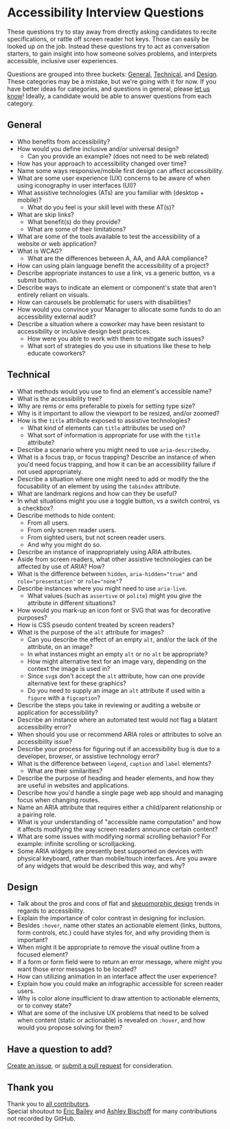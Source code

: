 # Accessibility Interview Questions  
These questions try to stay away from directly asking candidates to recite specifications, or rattle off screen reader hot keys. Those can easily be looked up on the job. Instead these questions try to act as conversation starters, to gain insight into how someone solves problems, and interprets accessible, inclusive user experiences.

Questions are grouped into three buckets: [General](#general), [Technical](#technical), and [Design](#design). These categories may be a mistake, but we're going with it for now. If you have better ideas for categories, and questions in general, please [let us know](https://github.com/scottaohara/accessibility_interview_questions/issues)! Ideally, a candidate would be able to answer questions from each category.


## General
- Who benefits from accessibility?
- How would you define inclusive and/or universal design?
    + Can you provide an example? (does not need to be web related)
- How has your approach to accessibility changed over time?
- Name some ways responsive/mobile first design can affect accessibility.
- What are some user experience (UX) concerns to be aware of when using iconography in user interfaces (UI)?
- What assistive technologies (ATs) are you familiar with (desktop + mobile)?
    + What do you feel is your skill level with these AT(s)? 
- What are skip links?
    + What benefit(s) do they provide? 
    + What are some of their limitations?
- What are some of the tools available to test the accessibility of a website or web application?
- What is WCAG?
    + What are the differences between A, AA, and AAA compliance?
- How can using plain language benefit the accessibility of a project?
- Describe appropriate instances to use a link, vs a generic button, vs a submit button.
- Describe ways to indicate an element or component's state that aren't entirely reliant on visuals.
- How can carousels be problematic for users with disabilities?
- How would you convince your Manager to allocate some funds to do an accessibility external audit?
- Describe a situation where a coworker may have been resistant to accessibility or inclusive design best practices.
    + How were you able to work with them to mitigate such issues?
    + What sort of strategies do you use in situations like these to help educate coworkers?


## Technical
- What methods would you use to find an element's accessible name?
- What is the accessibility tree?
- Why are rems or ems preferable to pixels for setting type size?
- Why is it important to allow the viewport to be resized, and/or zoomed?
- How is the `title` attribute exposed to assistive technologies?
    + What kind of elements can `title` attributes be used on?
    + What sort of information is appropriate for use with the `title` attribute?
- Describe a scenario where you might need to use `aria-describedby`.
- What is a focus trap, or focus trapping? Describe an instance of when you'd need focus trapping, and how it can be an accessibility failure if not used appropriately.
- Describe a situation where one might need to add or modify the the focusability of an element by using the `tabindex` attribute.
- What are landmark regions and how can they be useful?
- In what situations might you use a toggle button, vs a switch control, vs a checkbox?
- Describe methods to hide content:
    + From all users.
    + From only screen reader users.
    + From sighted users, but not screen reader users.
    + And why you might do so.
- Describe an instance of inappropriately using ARIA attributes.
- Aside from screen readers, what other assistive technologies can be affected by use of ARIA? How?
- What is the difference between `hidden`, `aria-hidden="true"` and `role="presentation"` or `role="none"`?
- Describe instances where you might need to use `aria-live`.
    + What values (such as `assertive` or `polite`) might you give the attribute in different situations?
- How would you mark-up an icon font or SVG that was for decorative purposes?
- How is CSS pseudo content treated by screen readers?
- What is the purpose of the `alt` attribute for images? 
    + Can you describe the effect of an empty `alt`, and/or the lack of the attribute, on an image?  
    + In what instances might an empty `alt` or no `alt` be appropriate?
    + How might alternative text for an image vary, depending on the context the image is used in?
    + Since `svg`s don't accept the `alt` attribute, how can one provide alternative text for these graphics?
    + Do you need to supply an image an `alt` attribute if used witin a `figure` with a `figcaption`?
- Describe the steps you take in reviewing or auditing a website or application for accessibility?
- Describe an instance where an automated test would not flag a blatant accessibility error?
- When should you use or recommend <abbr>ARIA</abbr> roles or attributes to solve an accessibility issue?
- Describe your process for figuring out if an accessibility bug is due to a developer, browser, or assistive technology error?
- What is the difference between `legend`, `caption` and `label` elements?  
     + What are their similarities?
- Describe the purpose of heading and header elements, and how they are useful in websites and applications. 
- Describe how you'd handle a single page web app should and managing focus when changing routes.
- Name an ARIA attribute that requires either a child/parent relationship or a pairing role.
- What is your understanding of "accessible name computation" and how it affects modifying the way screen readers announce certain content?
- What are some issues with modifying normal scrolling behavior? For example: infinite scrolling or scrolljacking.
- Some ARIA widgets are presently best supported on devices with physical keyboard, rather than mobile/touch interfaces.  Are you aware of any widgets that would be described this way, and why?


## Design
- Talk about the pros and cons of flat and [skeuomorphic design](http://whatis.techtarget.com/definition/skeuomorphism) trends in regards to accessibility.
- Explain the importance of color contrast in designing for inclusion.
- Besides `:hover`, name other states an actionable element (links, buttons, form controls, etc.) could have styles for, and why providing them is important?
- When might it be appropriate to remove the visual outline from a focused element?
- If a form or form field were to return an error message, where might you want those error messages to be located?
- How can utilizing animation in an interface affect the user experience?
- Explain how you could make an infographic accessible for screen reader users.
- Why is color alone insufficient to draw attention to actionable elements, or to convey state?
- What are some of the inclusive UX problems that need to be solved when content (static or actionable) is revealed on `:hover`, and how would you propose solving for them?


## Have a question to add?
[Create an issue](https://github.com/scottaohara/accessibility_interview_questions/issues), or [submit a pull request](https://github.com/scottaohara/accessibility_interview_questions/pulls) for consideration.


## Thank you
Thank you to [all contributors](https://github.com/scottaohara/accessibility_interview_questions/graphs/contributors).  
Special shoutout to [Eric Bailey](https://github.com/ericwbailey) and [Ashley Bischoff](https://github.com/handcoding) for many contributions not recorded by GitHub.
